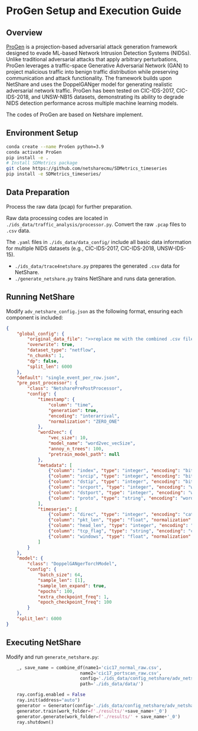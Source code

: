 # ProGen Setup and Execution Guide

## Overview
[ProGen](https://ieeexplore.ieee.org/abstract/document/10531273) is a projection-based adversarial attack generation framework designed to evade ML-based Network Intrusion Detection Systems (NIDSs). Unlike traditional adversarial attacks that apply arbitrary perturbations, ProGen leverages a traffic-space Generative Adversarial Network (GAN) to project malicious traffic into benign traffic distribution while preserving communication and attack functionality. The framework builds upon NetShare and uses the DoppelGANger model for generating realistic adversarial network traffic. ProGen has been tested on CIC-IDS-2017, CIC-IDS-2018, and UNSW-NB15 datasets, demonstrating its ability to degrade NIDS detection performance across multiple machine learning models.

The codes of ProGen are based on Netshare implement.

## Environment Setup

```sh
conda create --name ProGen python=3.9
conda activate ProGen
pip install -e .
# Install SDMetrics package
git clone https://github.com/netsharecmu/SDMetrics_timeseries
pip install -e SDMetrics_timeseries/
```

## Data Preparation

Process the raw data (pcap) for further preparation.

Raw data processing codes are located in `./ids_data/traffic_analysis/processor.py`. Convert the raw `.pcap` files to `.csv` data.

The `.yaml` files in `./ids_data/data_config/` include all basic data information for multiple NIDS datasets (e.g., CIC-IDS-2017, CIC-IDS-2018, UNSW-IDS-15).

- `./ids_data/trace4netshare.py` prepares the generated `.csv` data for NetShare.
- `./generate_netshare.py` trains NetShare and runs data generation.

## Running NetShare

Modify `adv_netshare_config.json` as the following format, ensuring each component is included:

```json
{
    "global_config": {
        "original_data_file": ">>replace me with the combined .csv file<<", 
        "overwrite": true, 
        "dataset_type": "netflow", 
        "n_chunks": 1, 
        "dp": false, 
        "split_len": 6000
    }, 
    "default": "single_event_per_row.json", 
    "pre_post_processor": {
        "class": "NetsharePrePostProcessor", 
        "config": {
            "timestamp": {
                "column": "time", 
                "generation": true, 
                "encoding": "interarrival", 
                "normalization": "ZERO_ONE"
            }, 
            "word2vec": {
                "vec_size": 10, 
                "model_name": "word2vec_vecSize", 
                "annoy_n_trees": 100, 
                "pretrain_model_path": null
            }, 
            "metadata": [
                {"column": "index", "type": "integer", "encoding": "bit", "n_bits": 14}, 
                {"column": "srcip", "type": "integer", "encoding": "bit", "n_bits": 32, "categorical_mapping": false}, 
                {"column": "dstip", "type": "integer", "encoding": "bit", "n_bits": 32, "categorical_mapping": false}, 
                {"column": "srcport", "type": "integer", "encoding": "word2vec_port"}, 
                {"column": "dstport", "type": "integer", "encoding": "word2vec_port"}, 
                {"column": "proto", "type": "string", "encoding": "word2vec_proto"}
            ], 
            "timeseries": [
                {"column": "direc", "type": "integer", "encoding": "categorical", "choices": [0, 1]}, 
                {"column": "pkt_len", "type": "float", "normalization": "ZERO_ONE", "min_x": 0.0, "max_x": 1500.0}, 
                {"column": "head_len", "type": "integer", "encoding": "categorical", "choices": [40, 48, 52, 56, 28]}, 
                {"column": "tcp_flag", "type": "string", "encoding": "categorical", "choices": ["EUAPSF", "AF", "A", "AS", "S", "AP"]}, 
                {"column": "windows", "type": "float", "normalization": "ZERO_ONE", "log1p_norm": true}
            ]
        }
    },
    "model": {
        "class": "DoppelGANgerTorchModel", 
        "config": {
            "batch_size": 64, 
            "sample_len": [1], 
            "sample_len_expand": true, 
            "epochs": 100, 
            "extra_checkpoint_freq": 1, 
            "epoch_checkpoint_freq": 100
        }
    }, 
    "split_len": 6000
}
```

## Executing NetShare

Modify and run `generate_netshare.py`:

```python
    _, save_name = combine_df(name1='cic17_normal_raw.csv', 
                            name2='cic17_portscan_raw.csv', 
                            config='./ids_data/config_netshare/adv_netshare_config.json',
                            path='./ids_data/data/')

    ray.config.enabled = False
    ray.init(address="auto")
    generator = Generator(config='./ids_data/config_netshare/adv_netshare_config.json')
    generator.train(work_folder=f'./results/'+save_name+'_0')
    generator.generate(work_folder=f'./results/' + save_name+'_0')
    ray.shutdown()
```
